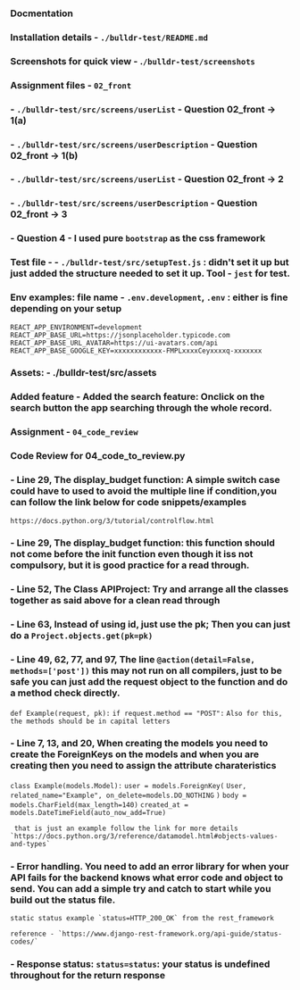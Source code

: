 ### Docmentation

### Installation details - `./bulldr-test/README.md`

### Screenshots for quick view - .`/bulldr-test/screenshots`

### Assignment files  - `02_front`
### - `./bulldr-test/src/screens/userList` - Question 02_front -> 1(a)
### - `./bulldr-test/src/screens/userDescription` - Question 02_front -> 1(b)
### - `./bulldr-test/src/screens/userList` - Question 02_front -> 2
### - `./bulldr-test/src/screens/userDescription` - Question 02_front -> 3
### -    Question 4 - I used pure `bootstrap` as the css framework

### Test file - - `./bulldr-test/src/setupTest.js` : didn't set it up but just added the structure needed to set it up. Tool - ```jest``` for test.

### Env examples: file name - ```.env.development```, ```.env``` : either is fine depending on your setup

```REACT_APP_ENVIRONMENT=development```
```REACT_APP_BASE_URL=https://jsonplaceholder.typicode.com```
```REACT_APP_BASE_URL_AVATAR=https://ui-avatars.com/api```
```REACT_APP_BASE_GOOGLE_KEY=xxxxxxxxxxxx-FMPLxxxxCeyxxxxq-xxxxxxx```

### Assets: - ./bulldr-test/src/assets

### Added feature - Added the search feature: Onclick on the search button the app searching through the whole record.


### Assignment - `04_code_review`


### Code Review for 04_code_to_review.py

### - Line 29, The display_budget function: A simple switch case could have to used to avoid the multiple line if condition,you can follow the link below for code snippets/examples
  `https://docs.python.org/3/tutorial/controlflow.html`

### - Line 29, The display_budget function: this function should not come before the init function even though it iss not compulsory, but it is good practice for a read through.


### - Line 52, The Class APIProject: Try and arrange all the classes together as said above for a clean read through

### - Line 63, Instead of using id, just use the pk; Then you can just do a `Project.objects.get(pk=pk)`

### - Line 49, 62, 77, and 97, The line `@action(detail=False, methods=['post'])` this may not run on all compilers, just to be safe you can just add the request object to the function and do a method check directly.
   ```def Example(request, pk):```
  ```if request.method == "POST":```
  ```Also for this, the methods should be in capital letters```
  
### - Line 7, 13, and 20, When creating the models you need to create the ForeignKeys on the models and when you are creating then you need to assign the attribute charateristics
  ``class Example(models.Model):``
      ``user = models.ForeignKey(``
      ``User, related_name="Example", on_delete=models.DO_NOTHING``
     ``)`` 
      ``body = models.CharField(max_length=140)``
      ``created_at = models.DateTimeField(auto_now_add=True)``

     that is just an example follow the link for more details `https://docs.python.org/3/reference/datamodel.html#objects-values-and-types`


### - Error handling. You need to add an error library for when your API fails for the backend knows what error code and object to send. You can add a simple try and catch to start while you build out the status file.
  ```static status example `status=HTTP_200_OK` from the rest_framework```

    reference - `https://www.django-rest-framework.org/api-guide/status-codes/`

### - Response status: `status=status`: your status is undefined throughout for the return response